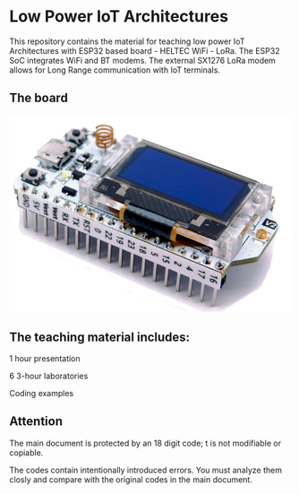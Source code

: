# Low Power IoT Architectures
This repository contains the material for teaching low power IoT Architectures with ESP32 based board - HELTEC WiFi - LoRa.
The ESP32 SoC integrates WiFi and BT modems. The external SX1276 LoRa modem allows for Long Range communication with IoT terminals.

## The board
<picture>
 <img alt="YOUR-ALT-TEXT" src="images/IoT.ESP32.Heltec.LoRa.png">
</picture>


## The teaching material includes:

1 hour presentation

6 3-hour laboratories 

Coding examples

## Attention
The main document is protected by an 18 digit code; t is not modifiable or copiable.

The codes contain intentionally introduced errors.
You must analyze them closly and compare with the original codes in the main document.



